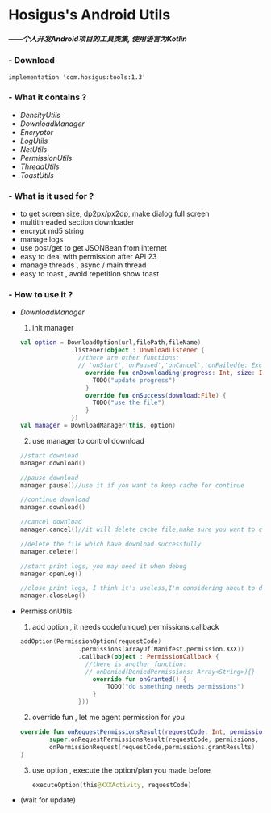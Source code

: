 # Hosigus's Android Utils

##### ——个人开发Android项目的工具类集, 使用语言为Kotlin



### - Download

```
implementation 'com.hosigus:tools:1.3'
```



### - What it contains ?

- *DensityUtils*
- *DownloadManager*
- *Encryptor*
- *LogUtils*
- *NetUtils*
- *PermissionUtils*
- *ThreadUtils*
- *ToastUtils*





### - What is it used for ?

- to get screen size, dp2px/px2dp, make dialog full screen
- multithreaded section downloader
- encrypt md5 string
- manage logs
- use post/get to get JSONBean from internet
- easy to deal with permission after API 23
- manage threads , async / main thread
- easy to toast , avoid repetition show toast





###  - How to use it ?

- *DownloadManager*
  1. init manager
    ```kotlin
    val option = DownloadOption(url,filePath,fileName)
    			  .listener(object : DownloadListener {
    				//there are other functions:
    				// 'onStart','onPaused','onCancel','onFailed(e: Exception)'
    				  override fun onDownloading(progress: Int, size: Int) {
    					TODO("update progress")
    				  }
    				  override fun onSuccess(download:File) {
    					TODO("use the file")
    				  }
    			  })
    val manager = DownloadManager(this, option)
    ```

  2. use manager to control download
    ```kotlin
    //start download
    manager.download()

    //pause download
    manager.pause()//use it if you want to keep cache for continue

    //continue download
    manager.download()

    //cancel download
    manager.cancel()//it will delete cache file,make sure you want to cancel download plan

    //delete the file which have download successfully
    manager.delete()

    //start print logs, you may need it when debug
    manager.openLog()

    //close print logs, I think it's useless,I'm considering about to delete it
    manager.closeLog()
    ```

- PermissionUtils

  1.  add option ,  it needs code(unique),permissions,callback

     ```kotlin
     addOption(PermissionOption(requestCode)
                     .permissions(arrayOf(Manifest.permission.XXX))
                     .callback(object : PermissionCallback {
                       //there is another function: 
                       // onDenied(DeniedPermissions: Array<String>){}
                         override fun onGranted() {
                             TODO("do something needs permissions")
                         }
                     }))
     ```

  2.  override fun , let me agent permission for you

     ```kotlin
     override fun onRequestPermissionsResult(requestCode: Int, permissions: Array<String>, grantResults: IntArray) {
             super.onRequestPermissionsResult(requestCode, permissions, grantResults)
             onPermissionRequest(requestCode,permissions,grantResults)
     }
     ```

  3. use option , execute the option/plan you made before

     ```kotlin
     executeOption(this@XXXActivity, requestCode)
     ```

- (wait for update)